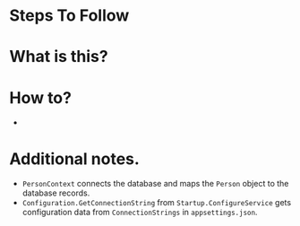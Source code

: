 # Steps To Follow

# What is this?

# How to?
- 

# Additional notes.
- `PersonContext` connects the database and maps the `Person` object to the database records.
- `Configuration.GetConnectionString` from `Startup.ConfigureService` gets configuration data from `ConnectionStrings` in `appsettings.json`.